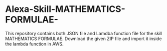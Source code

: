 # Alexa-Skill-MATHEMATICS-FORMULAE-
This repository contains both JSON file and Lamdba function file for the skill MATHEMATICS FORMULAE. Download the given ZIP file and import it inside the lambda function in AWS.
